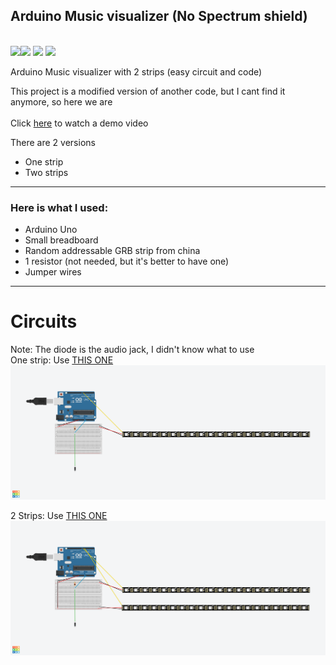 <h2><b>Arduino Music visualizer (No Spectrum shield)</b></h2><br><img src="https://forthebadge.com/images/badges/mom-made-pizza-rolls.svg"><img src="https://forthebadge.com/images/badges/powered-by-electricity>.svg">
<img src="https://forthebadge.com/images/badges/built-with-resentment.svg">
<img src="https://forthebadge.com/images/badges/made-with-c-plus-plus.svg">

Arduino Music visualizer with 2 strips (easy circuit and code)

This project is a modified version of another code, but I cant find it anymore, so here we are
<br><br>Click <a href="https://www.youtube.com/watch?v=jSymfb3HZiA&feature=youtu.be">here</a> to watch a demo video<br>

There are 2 versions
<ul>
  <li>One strip </li>
  <li>Two strips </li>
</ul><hr>
<h3>Here is what I used:</h3>
<ul>
  <li>Arduino Uno</li>
  <li>Small breadboard</li>
  <li>Random addressable GRB strip from china</li>
  <li>1 resistor (not needed, but it's better to have one)</li>
  <li>Jumper wires</li>  
</ul>
<hr>
<h1>Circuits</h1>
Note: The diode is the audio jack, I didn't know what to use <br>
One strip: Use <a href="https://github.com/AirPlayerYT/arduino_music_visualizer/blob/main/Sketch_led_mono.ino">THIS ONE</a>
<img src="https://github.com/AirPlayerYT/arduino_music_vis/blob/main/Mono.png">

2 Strips: Use <a href="https://github.com/AirPlayerYT/arduino_music_visualizer/blob/main/Arduino%20visualizer%20(English).ino">THIS ONE</a>
<img src="https://github.com/AirPlayerYT/arduino_music_vis/blob/main/Double.png">
